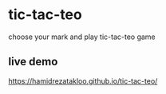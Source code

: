 # tic-tac-teo
choose your mark and play tic-tac-teo game

## live demo
https://hamidrezatakloo.github.io/tic-tac-teo/
